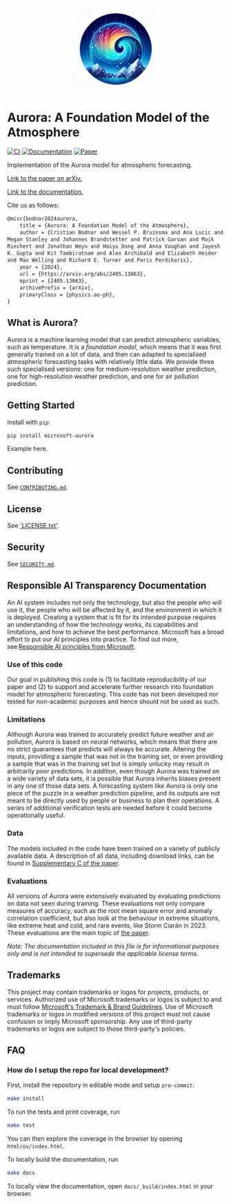 <p align="center">
    <img src="docs/aurora.jpg" alt="Aurora logo" width="200"/>
</p>

# Aurora: A Foundation Model of the Atmosphere

[![CI](https://github.com/microsoft/Aurora/actions/workflows/ci.yaml/badge.svg)](https://github.com/microsoft/Aurora/actions/workflows/ci.yaml)
[![Documentation](https://img.shields.io/badge/docs-latest-blue.svg)](https://microsoft.github.io/aurora)
[![Paper](https://img.shields.io/badge/arXiv-2405.13063-blue)](https://arxiv.org/abs/2405.13063)

Implementation of the Aurora model for atmospheric forecasting.

[Link to the paper on arXiv.](https://arxiv.org/abs/2405.13063)

[Link to the documentation.](https://microsoft.github.io/aurora)

Cite us as follows:

```
@misc{bodnar2024aurora,
    title = {Aurora: A Foundation Model of the Atmosphere},
    author = {Cristian Bodnar and Wessel P. Bruinsma and Ana Lucic and Megan Stanley and Johannes Brandstetter and Patrick Garvan and Maik Riechert and Jonathan Weyn and Haiyu Dong and Anna Vaughan and Jayesh K. Gupta and Kit Tambiratnam and Alex Archibald and Elizabeth Heider and Max Welling and Richard E. Turner and Paris Perdikaris},
    year = {2024},
    url = {https://arxiv.org/abs/2405.13063},
    eprint = {2405.13063},
    archivePrefix = {arXiv},
    primaryClass = {physics.ao-ph},
}
```

## What is Aurora?

Aurora is a machine learning model that can predict atmospheric variables, such as temperature.
It is a _foundation model_, which means that it was first generally trained on a lot of data,
and then can adapted to specialised atmospheric forecasting tasks with relatively little data.
We provide three such specialised versions:
one for medium-resolution weather prediction,
one for high-resolution weather prediction,
and one for air pollution prediction.

## Getting Started

Install with `pip`:

```bash
pip install microsoft-aurora
```

Example here.

## Contributing

See [`CONTRIBUTING.md`](CONTRIBUTING.md).

## License

See [`LICENSE.txt'](LICENSE.txt).

## Security

See [`SECURITY.md`](SECURITY.md).

## Responsible AI Transparency Documentation

An AI system includes not only the technology, but also the people who will use it, the people who will be affected by it, and the environment in which it is deployed.
Creating a system that is fit for its intended purpose requires an understanding of how the technology works, its capabilities and limitations, and how to achieve the best performance.
Microsoft has a broad effort to put our AI principles into practice.
To find out more, see [Responsible AI principles from Microsoft](https://www.microsoft.com/en-us/ai/responsible-ai).

### Use of this code
Our goal in publishing this code is
(1) to facilitate reproducibility of our paper and
(2) to support and accelerate further research into foundation model for atmospheric forecasting.
This code has not been developed nor tested for non-academic purposes and hence should not be used as such.

### Limitations
Although Aurora was trained to accurately predict future weather and air pollution,
Aurora is based on neural networks, which means that there are no strict guarantees that predicts will always be accurate.
Altering the inputs, providing a sample that was not in the training set,
or even providing a sample that was in the training set but is simply unlucky may result in arbitrarily poor predictions.
In addition, even though Aurora was trained on a wide variety of data sets,
it is possible that Aurora inherits biases present in any one of those data sets.
A forecasting system like Aurora is only one piece of the puzzle in a weather prediction pipeline,
and its outputs are not meant to be directly used by people or business to plan their operations.
A series of additional verification tests are needed before it could become operationally useful.

### Data
The models included in the code have been trained on a variety of publicly available data.
A description of all data, including download links, can be found in [Supplementary C of the paper](https://arxiv.org/pdf/2405.13063).

### Evaluations
All versions of Aurora were extensively evaluated by evaluating predictions on data not seen during training.
These evaluations not only compare measures of accuracy, such as the root mean square error and anomaly correlation coefficient,
but also look at the behaviour in extreme situations, like extreme heat and cold, and rare events, like Storm Ciarán in 2023.
These evaluations are the main topic of [the paper](https://arxiv.org/pdf/2405.13063).

*Note: The documentation included in this file is for informational purposes only and is not intended to supersede the applicable license terms.*

## Trademarks

This project may contain trademarks or logos for projects, products, or services.
Authorized use of Microsoft trademarks or logos is subject to and must follow [Microsoft's Trademark & Brand Guidelines](https://www.microsoft.com/en-us/legal/intellectualproperty/trademarks/usage/general).
Use of Microsoft trademarks or logos in modified versions of this project must not cause confusion or imply Microsoft sponsorship.
Any use of third-party trademarks or logos are subject to those third-party's policies.

## FAQ

### How do I setup the repo for local development?

First, install the repository in editable mode and setup `pre-commit`:

```bash
make install
```

To run the tests and print coverage, run

```bash
make test
```

You can then explore the coverage in the browser by opening `htmlcov/index.html`.

To locally build the documentation, run

```bash
make docs
```

To locally view the documentation, open `docs/_build/index.html` in your browser.
